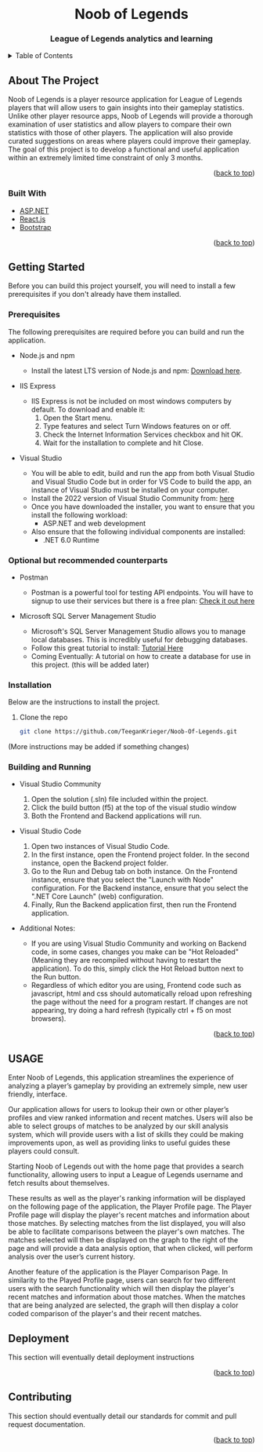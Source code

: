 <div id="top"></div>

<!-- PROJECT LOGO -->
<br />
<div align="center">
  <h1>Noob of Legends</h1>

  <h3 align="center">League of Legends analytics and learning</h3>
</div>

<!-- TABLE OF CONTENTS -->
<details>
  <summary>Table of Contents</summary>
  <ol>
    <li>
      <a href="#about-the-project">About The Project</a>
      <ul>
        <li><a href="#built-with">Built With</a></li>
      </ul>
    </li>
    <li>
      <a href="#getting-started">Getting Started</a>
      <ul>
        <li><a href="#prerequisites">Prerequisites</a></li>
        <li><a href="#optional-but-recommended-counterparts">Optional but recommended counterparts</a></li>
        <li><a href="#installation">Installation</a></li>
      </ul>
    </li>
    <li><a href="#deployment">Deployment</a></li>
    <li><a href="#roadmap">Roadmap</a></li>
    <li><a href="#contributing">Contributing</a></li>
  </ol>
</details>



<!-- ABOUT THE PROJECT -->
## About The Project

Noob of Legends is a player resource application for League of Legends players that will allow users to gain insights into their gameplay statistics. Unlike other player resource apps, Noob of Legends will provide a thorough examination of user statistics and allow players to compare their own statistics with those of other players. The application will also provide curated suggestions on areas where players could improve their gameplay. The goal of this project  is to develop a functional and useful application within an extremely limited time constraint of only 3 months.

<p align="right">(<a href="#top">back to top</a>)</p>



### Built With

* [ASP.NET](https://dotnet.microsoft.com/en-us/apps/aspnet/)
* [React.js](https://reactjs.org/)
* [Bootstrap](https://getbootstrap.com)

<p align="right">(<a href="#top">back to top</a>)</p>



<!-- GETTING STARTED -->
## Getting Started

Before you can build this project yourself, you will need to install a few prerequisites if you don't already have them installed.

### Prerequisites

The following prerequisites are required before you can build and run the application.

* Node.js and npm
     - Install the latest LTS version of Node.js and npm: 
<a href="https://nodejs.org/en/">Download here</a>.

* IIS Express
     - IIS Express is not be included on most windows computers by default. To download and enable it: 
         1. Open the Start menu.
         2. Type features and select Turn Windows features on or off.
         3. Check the Internet Information Services checkbox and hit OK.
         4. Wait for the installation to complete and hit Close.

* Visual Studio
     - You will be able to edit, build and run the app from both Visual Studio and Visual Studio Code but in order for VS Code to build the app, an instance of Visual Studio must be installed on your computer.
     - Install the 2022 version of Visual Studio Community from: <a href='https://visualstudio.microsoft.com/downloads/'>here</a>
     - Once you have downloaded the installer, you want to ensure that you install the following workload:
         - ASP.NET and web development
     - Also ensure that the following individual components are installed:
         - .NET 6.0 Runtime


### Optional but recommended counterparts

* Postman
     - Postman is a powerful tool for testing API endpoints. You will have to signup to use their services but there is a free plan: <a href='https://www.postman.com/product/api-client/'>Check it out here</a>

* Microsoft SQL Server Management Studio
     - Microsoft's SQL Server Management Studio allows you to manage local databases. This is incredibly useful for debugging databases.
     - Follow this great tutorial to install: <a href='https://www.youtube.com/watch?v=CqpURYqK_wU'>Tutorial Here</a>
     - Coming Eventually: A tutorial on how to create a database for use in this project. (this will be added later)

### Installation

Below are the instructions to install the project.

1. Clone the repo
   ```sh
   git clone https://github.com/TeeganKrieger/Noob-Of-Legends.git
   ```
(More instructions may be added if something changes)

### Building and Running

* Visual Studio Community

     1. Open the solution (.sln) file included within the project.
     2. Click the build button (f5) at the top of the visual studio window
     3. Both the Frontend and Backend applications will run. 

* Visual Studio Code

    1. Open two instances of Visual Studio Code.
    2. In the first instance, open the Frontend project folder. In the second instance, open the Backend project folder.
    3. Go to the Run and Debug tab on both instance. On the Frontend instance, ensure that you select the "Launch with Node" configuration. For the Backend instance, ensure that you select the ".NET Core Launch" (web) configuration.
    4. Finally, Run the Backend application first, then run the Frontend application.

* Additional Notes:
     - If you are using Visual Studio Community and working on Backend code, in some cases, changes you make can be "Hot Reloaded" (Meaning they are recompiled without having to restart the application). To do this, simply click the Hot Reload button next to the Run button.
     - Regardless of which editor you are using, Frontend code such as javascript, html and css should automatically reload upon refreshing the page without the need for a program restart. If changes are not appearing, try doing a hard refresh (typically ctrl + f5 on most browsers).

<p align="right">(<a href="#top">back to top</a>)</p>


<!-- USAGE EXAMPLES -->
## USAGE 
Enter Noob of Legends, this application streamlines the experience of analyzing a player’s gameplay by providing an extremely simple, new user friendly, interface.

Our application allows for users to lookup their own or other player’s profiles and view ranked information and recent matches. Users will also be able to select groups of matches to be analyzed by our skill analysis system, which will provide users with a list of skills they 
could be making improvements upon, as well as providing links to useful guides these players could consult. 

Starting Noob of Legends out with the home page that provides a search functionality, allowing users to input a League of Legends username and fetch results about themselves.

These results as well as the player's ranking information will be displayed on the following page of the application, the Player Profile page. The Player Profile page will display the player's recent matches and information about those matches. By selecting matches from the list displayed, you will also be able to facilitate comparisons 
between the player's own matches. The matches selected will then be displayed on the graph to the right of the page and will provide a data analysis option, that when clicked, will perform analysis over the user’s current history.

Another feature of the application is the Player Comparison Page. In similarity to the Played Profile page, users can search for two different users with the search functionality which will then display the player's recent matches and information about those matches. When the matches that are 
being analyzed are selected, the graph will then display a color coded comparison of the player's and their recent matches. 
## Deployment

This section will eventually detail deployment instructions

<p align="right">(<a href="#top">back to top</a>)</p>


<!-- CONTRIBUTING -->
## Contributing

This section should eventually detail our standards for commit and pull request documentation.

<p align="right">(<a href="#top">back to top</a>)</p>
